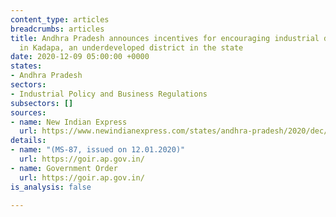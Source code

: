 ```yaml
---
content_type: articles
breadcrumbs: articles
title: Andhra Pradesh announces incentives for encouraging industrial development
  in Kadapa, an underdeveloped district in the state
date: 2020-12-09 05:00:00 +0000
states:
- Andhra Pradesh
sectors:
- Industrial Policy and Business Regulations
subsectors: []
sources:
- name: New Indian Express
  url: https://www.newindianexpress.com/states/andhra-pradesh/2020/dec/02/andhra-pradesh-government-announces-incentives-package-for-firms-in-kopparthy-industrial-hub-2230817.html
details:
- name: "(MS-87, issued on 12.01.2020)"
  url: https://goir.ap.gov.in/
- name: Government Order
  url: https://goir.ap.gov.in/
is_analysis: false

---
```

